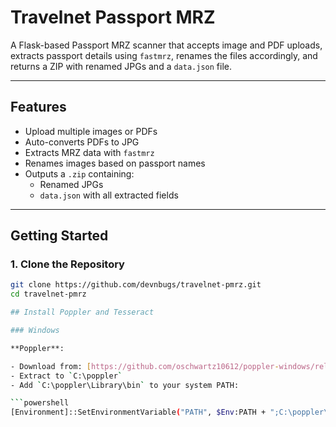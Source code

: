 # Travelnet Passport MRZ

A Flask-based Passport MRZ scanner that accepts image and PDF uploads, extracts passport details using `fastmrz`, renames the files accordingly, and returns a ZIP with renamed JPGs and a `data.json` file.

---

## Features

- Upload multiple images or PDFs
- Auto-converts PDFs to JPG
- Extracts MRZ data with `fastmrz`
- Renames images based on passport names
- Outputs a `.zip` containing:
  - Renamed JPGs
  - `data.json` with all extracted fields

---

## Getting Started

### 1. Clone the Repository

```bash
git clone https://github.com/devnbugs/travelnet-pmrz.git
cd travelnet-pmrz

## Install Poppler and Tesseract

### Windows

**Poppler**:

- Download from: [https://github.com/oschwartz10612/poppler-windows/releases/](https://github.com/oschwartz10612/poppler-windows/releases/)
- Extract to `C:\poppler`
- Add `C:\poppler\Library\bin` to your system PATH:

```powershell
[Environment]::SetEnvironmentVariable("PATH", $Env:PATH + ";C:\poppler\Library\bin", [EnvironmentVariableTarget]::Machine)
